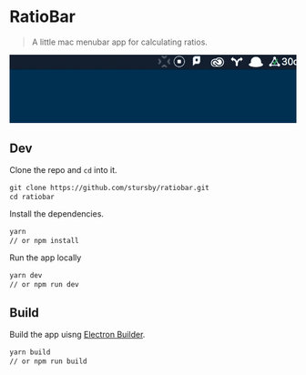 # RatioBar

> A little mac menubar app for calculating ratios.

![demo](.github/demo.gif)

## Dev

Clone the repo and `cd` into it.

```
git clone https://github.com/stursby/ratiobar.git
cd ratiobar
```

Install the dependencies.

```
yarn
// or npm install
```

Run the app locally

```
yarn dev
// or npm run dev
```

## Build

Build the app uisng [Electron Builder](https://github.com/electron-userland/electron-builder).

```
yarn build
// or npm run build
```
